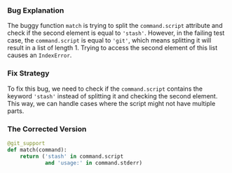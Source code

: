 ### Bug Explanation
The buggy function `match` is trying to split the `command.script` attribute and check if the second element is equal to `'stash'`. However, in the failing test case, the `command.script` is equal to `'git'`, which means splitting it will result in a list of length 1. Trying to access the second element of this list causes an `IndexError`.

### Fix Strategy
To fix this bug, we need to check if the `command.script` contains the keyword `'stash'` instead of splitting it and checking the second element. This way, we can handle cases where the script might not have multiple parts.

### The Corrected Version
```python
@git_support
def match(command):
    return ('stash' in command.script
            and 'usage:' in command.stderr)
```